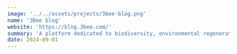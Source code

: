 ```yaml
---
image: '../../assets/projects/3bee-blog.png'
name: '3Bee blog'
website: 'https://blog.3bee.com/'
summary: 'A platform dedicated to biodiversity, environmental regeneration and the world of ESG'
date: 2024-09-01
---
```

